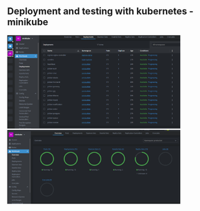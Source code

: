 ## Deployment and testing with kubernetes - minikube

<img src = "./deployment.png" width ="400">

<img src = "./overview.png" width ="400">
